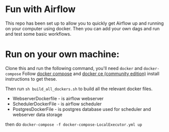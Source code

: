 # Fun with Airflow
This repo has been set up to allow you to quickly get Airflow up and running on your computer using docker.
Then you can add your own dags and run and test some basic workflows.

# Run on your own machine:
Clone this and run the following command, you'll need `docker` and `docker-compose`
Follow [docker compose](https://docs.docker.com/compose/install/) and [docker ce (community edition)](https://docs.docker.com/install/#supported-platforms) install instructions to get these.

Then run `sh build_all_dockers.sh` to build all the relevant docker files.

+ WebserverDockerfile - is airflow webserver
+ SchedulerDockerFile - is airflow scheduler
+ PostgresDockerFile - is postgres database used for scheduler and webserver data storage

then do `docker-compose -f docker-compose-LocalExecutor.yml up`

